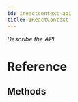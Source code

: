 ```yaml
---
id: ireactcontext-api
title: IReactContext
---
```


*Describe the API*

# Reference

## Methods

<!-- // Copyright (c) Microsoft Corporation.
// Licensed under the MIT License.

import "IJSValueWriter.idl";
import "IReactNotificationService.idl";
import "IReactPropertyBag.idl";

#include "NamespaceRedirect.h"

namespace Microsoft.ReactNative {

  // The IReactContext is given to native modules to communicate with
  // other native modules, views, application, and the ReactNative instance.
  // It has the same lifetime as the React instance. When the React instance is reloaded or unloaded,
  // the IReactContext is destroyed.
  // Use the Properties to share native module's data with other components.
  // Use the Notifications to exchange events with other components.
  // Use CallJSFunction to call JavaScript functions, and EmitJSEvent to raise JavaScript events.
  [webhosthidden]
  interface IReactContext {
    // Properties shared with the IReactInstanceSettings.Properties. It can be used to share values and state between components.
    IReactPropertyBag Properties { get; };

    // Notifications shared with the IReactInstanceSettings.Notifications. They can be used to exchange events between components.
    // All subscriptions added to the IReactContext.Notifications are automatically removed after the IReactContext is destroyed.
    // The subscriptions added to IReactInstanceSettings.Notifications kept as long as IReactInstanceSettings alive.
    IReactNotificationService Notifications { get; };

    // Get ReactDispatcherHelper::UIDispatcherProperty from the Properties property bag.
    IReactDispatcher UIDispatcher { get; };

    // Get ReactDispatcherHelper::JSDispatcherProperty from the Properties property bag.
    IReactDispatcher JSDispatcher { get; };

    // Deprecated: Use DispatchEvent on XamlUIService instead
    void DispatchEvent(XAML_NAMESPACE.FrameworkElement view, String eventName, JSValueArgWriter eventDataArgWriter);

    // Call JavaScript function methodName of moduleName.
    void CallJSFunction(String moduleName, String methodName, JSValueArgWriter paramsArgWriter);

    // Call JavaScript module event. It is a specialized CallJSFunction call where method name is always 'emit'.
    void EmitJSEvent(String eventEmitterName, String eventName, JSValueArgWriter paramsArgWriter);
  }
} // namespace Microsoft.ReactNative -->
